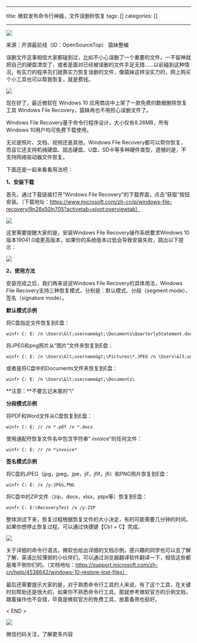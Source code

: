 
--- 
title:  微软发布命令行神器，文件误删秒恢复 
tags: []
categories: [] 

---
<img src="https://img-blog.csdnimg.cn/img_convert/203459559571d0ce99a567d14df4156d.png">

来源：开源最前线（ID：OpenSourceTop） 猿妹整编

误删文件这事相信大家都碰到过，比如不小心误删了一个重要的文件，一不留神就把自己的硬盘清空了，或者是面对已经被误删的文件手足无措......以前碰到这种情况，有实力的程序员们就靠实力恢复误删的文件，像猿妹这样没实力的，网上购买个小工具也可以帮我恢复，就是费钱。

<img src="https://img-blog.csdnimg.cn/img_convert/6ccfe1a34481e1c5e6fcc6b7089d9eec.png">

现在好了，最近微软在 Windows 10 应用商店中上架了一款免费的数据删除恢复工具 Windows File Recovery，猿妹再也不用担心误删文件了。

Windows File Recovery基于命令行程序设计，大小仅有8.26MB，所有Windows 10用户均可免费下载使用。

无论是照片、文档、视频还是其他，Windows File Recovery都可以帮你恢复，而且它还支持机械硬盘、固态硬盘、U盘、SD卡等多种硬件类型，遗憾的是，不支持网络驱动器文件恢复。

下面还是一起来看看用法吧：

**1、安装下载**

首先，通过下载链接打开“Windows File Recovery”的下载界面，点击“获取”按钮安装。（下载地址：https://www.microsoft.com/zh-cn/p/windows-file-recovery/9n26s50ln705?activetab=pivot:overviewtab）

<img src="https://img-blog.csdnimg.cn/img_convert/a7b016b36eb2fdaa6dd4a068bdb30b5f.png">

这里需要提醒大家的是，安装Windows File Recovery操作系统要求Windows 10版本19041.0或更高版本，如果你的系统版本过低会导致安装失败，跳出以下提示：

<img src="https://img-blog.csdnimg.cn/img_convert/1aad22a5e02ddac7c4edb137905c8232.png">

**2、使用方法**

安装完成之后，我们再来说说Windows File Recovery的具体用法，Windows File Recovery支持三种恢复模式，分别是：默认模式、分段（segment mode）、签名（signature mode）。

**默认模式示例**

将C盘指定文件恢复到E盘：

```
winfr C: E: /n \Users\&lt;username&gt;\Documents\QuarterlyStatement.docx

```

将JPEG和png照片从“图片”文件夹恢复到E盘：

```
winfr C: E: /n \Users\&lt;username&gt;\Pictures\*.JPEG /n \Users\&lt;username&gt;\Pictures\*.PNG

```

或者是将C盘中的Documents文件夹恢复到E盘：

```
winfr C: E: /n \Users\&lt;username&gt;\Documents\

```

**注意：**不要忘记末尾的“\”

**分段模式示例**

将PDF和Word文件从C盘恢复到E盘：

```
winfr C: E: /r /n *.pdf /n *.docx

```

使用通配符恢复文件名中包含字符串“ invoice”的任何文件：

```
winfr C: E: /r /n *invoice*

```

**签名模式示例**

将C盘的JPEG（jpg，jpeg，jpe，jif，jfif，jfi）和PNG照片恢复到E盘：

```
winfr C: E: /x /y:JPEG,PNG

```

将C盘中的ZIP文件（zip，docx，xlsx，ptpx等）恢复到E盘：

```
winfr C: E:\RecoveryTest /x /y:ZIP

```

整体测试下来，恢复过程根据恢复文件的大小决定，有的可能需要几分钟的时间。如果你想停止恢复过程，可以通过快捷键【Ctrl + C】完成。

<img src="https://img-blog.csdnimg.cn/img_convert/2de8975dab8647deeb0fc4e86637f319.png">

关于详细的命令行语法，微软也给出详细的文档示例，感兴趣的同学也可以去了解了解，英语比较薄弱的小伙伴们，可以通过浏览器翻译软件翻译一下，相信这些都是难不倒你们的。（文档地址：https://support.microsoft.com/zh-cn/help/4538642/windows-10-restore-lost-files）

最后还需要提示大家的是，对于熟悉命令行工具的人来说，有了这个工具，在关键时刻帮助还是很大的，如果你不熟悉命令行工具，那就参考微软官方的示例文档，跟着操作也不会错，毕竟是微软官方的免费工具，放着备用也挺好。

&lt; END &gt;

<img src="https://img-blog.csdnimg.cn/img_convert/e272ab666ff23798c57e3c632607c819.gif">

微信扫码关注，了解更多内容
